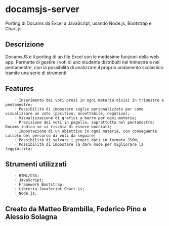 # docamsjs-server
Porting di Docams da Excel a JavaScript, usando Node.js, Bootstrap e Chart.js

## Descrizione
DocamsJS è il porting di un file Excel con le medesime funzioni della web app. Permette di gestire i voti di uno studente distribuiti nel trimestre e nel pentamestre, con la possibilità di analizzare il proprio andamento scolastico tramite una serie di strumenti 

## Features
        ◦ Inserimento dei voti presi in ogni materia divisi in trimestre e pentamestre;
        ◦ Possibilità di impostare soglie personalizzate per come visualizzare un voto (positivo, accettabile, negativo);
        ◦ Visualizzazione di grafici a barre per ogni materia;
        ◦ Previsione dei voti in pagella, soprattutto nel pentamestre: Docams indica se si rischia di essere bocciati;
        ◦ Impostazione di un obiettivo in ogni materia, con conseguente calcolo del percorso di voti da seguire;
        ◦ Possibilità di salvare i propri dati in formato JSON;
        ◦ Possibilità di impostare la dark mode per migliorare la leggibilità;
        
## Strumenti utilizzati
        ◦ HTML/CSS;
        ◦ JavaScript;
        ◦ Framework Bootstrap;
        ◦ Libreria JavaScript Chart.js;
        ◦ Node.js;

## Creato da Matteo Brambilla, Federico Pino e Alessio Solagna
